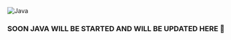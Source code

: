<img src="https://nexax.in/wp-content/uploads/2020/11/java-1.gif" alt="Java" align="center"> 

<h3> SOON JAVA WILL BE STARTED AND WILL BE UPDATED HERE 🤙

